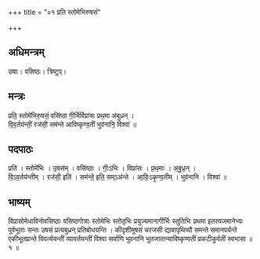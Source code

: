 +++
title = "०१ प्रति स्तोमेभिरुषसं"

+++
## अधिमन्त्रम्
उषाः। वसिष्ठः। त्रिष्टुप्।

## मन्त्रः
प्रति॒ स्तोमे॑भिरु॒षसं॒ वसि॑ष्ठा गी॒र्भिर्विप्रा॑सः प्रथ॒मा अ॑बुध्रन् ।  
वि॒व॒र्तय॑न्तीं॒ रज॑सी॒ सम॑न्ते आविष्कृण्व॒तीं भुव॑नानि॒ विश्वा॑ ॥

## पदपाठः
प्रति॑ । स्तोमे॑भिः । उ॒षस॑म् । वसि॑ष्ठाः । गीः॒ऽभिः । विप्रा॑सः । प्र॒थ॒माः । अ॒बु॒ध्र॒न् ।  
वि॒ऽव॒र्तय॑न्तीम् । रज॑सी॒ इति॑ । सम॑न्ते॒ इति॒ सम्ऽअ॑न्ते । आ॒विः॒ऽकृ॒ण्व॒तीम् । भुव॑नानि । विश्वा॑ ॥

## भाष्यम्
विप्रासोमेधाविनोवसिष्ठाः वसिष्ठगोत्राः स्तोमेभिः स्तोतृभिः प्रयुज्यमानागीर्भिः स्तुतिभिः प्रथमा इतरयजमानेभ्यः पूर्वभूताः सन्तः उषसं प्रत्यबुध्रन् प्रतिबोधयन्ति । कीदृशीमुषसं चरजसी द्यावापृथिव्यौ समन्ते समानपर्यन्ते एकीभूतप्रान्ते विवर्त्ययन्तीं व्यावर्तयन्तीं विश्वा सर्वाणि भुवनानि भूतजातान्याविष्कृण्वतीं प्रकटीकुर्वतीं स्वभासा ॥ १ ॥